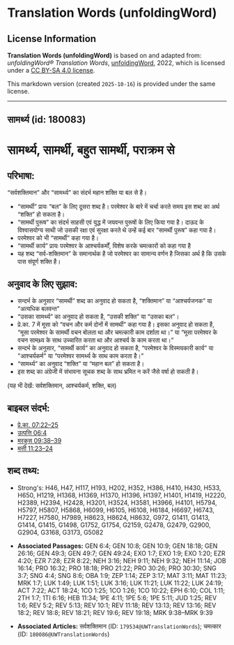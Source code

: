 # Translation Words (unfoldingWord)

## License Information

**Translation Words (unfoldingWord)** is based on and adapted from: _unfoldingWord® Translation Words_, [unfoldingWord](https://unfoldingword.org/utw), 2022, which is licensed under a [CC BY-SA 4.0 license](https://creativecommons.org/licenses/by-sa/4.0/legalcode.en).

This markdown version (created `2025-10-16`) is provided under the same license.



--------------------------------

## सामर्थ्य (id: 180083)

सामर्थ्य, सामर्थी, बहुत सामर्थी, पराक्रम से
===========================================

परिभाषा:
--------

“सर्वशक्तिमान” और “सामर्थ्य” का संदर्भ महान शक्ति या बल से है।

* “सामर्थी” प्रायः “बल” के लिए दूसरा शब्द है। परमेश्वर के बारे में चर्चा करते समय इस शब्द का अर्थ “शक्ति” हो सकता है।
* “सामर्थी पुरूष” का संदर्भ साहसी एवं युद्ध में जयवन्त पुरूषों के लिए किया गया है। दाऊद के विश्वासयोग्य साथी जो उसकी रक्षा एवं सुरक्षा करते थे उन्हें कई बार “सामर्थी पुरूष” कहा गया है।
* परमेश्वर को भी “सामर्थी” कहा गया है।
* “सामर्थी कार्य” प्रायः परमेश्वर के आश्चर्यकर्मों, विशेष करके चमत्कारों को कहा गया है
* यह शब्द “सर्व\-शक्तिमान” के समानार्थक है जो परमेश्वर का सामान्य वर्णन है जिसका अर्थ है कि उसके पास संपूर्ण शक्ति है।

अनुवाद के लिए सुझाव:
--------------------

* सन्दर्भ के अनुसार “सामर्थी” शब्द का अनुवाद हो सकता है, “शक्तिमान” या “आश्चर्यजनक” या “अत्यधिक बलवन्त”
* “उसका सामर्थ्य” का अनुवाद हो सकता है, “उसकी शक्ति” या “उसका बल”।
* प्रे.का. 7 में मूसा को “वचन और कर्म दोनों में सामर्थी” कहा गया है। इसका अनुवाद हो सकता है, “मूसा परमेश्वर के सामर्थी वचन बोलता था और चमत्कारी काम दर्शाता था।” या “मूसा परमेश्वर के वचन सामथ्र्य के साथ उच्चारित करता था और आश्चर्य के काम करता था।”
* सन्दर्भ के अनुसार, “सामर्थी कार्य” का अनुवाद हो सकता है, “परमेश्वर के विस्मयकारी कार्य” या "आश्चर्यकर्म" या “परमेश्वर सामर्थ्य के साथ काम करता है।”
* “सामर्थ्य” का अनुवाद “शक्ति” या “महान बल” हो सकता है।
* इस शब्द का अंग्रेजी में संभावना सूचक शब्द के साथ भ्रमित न करें जैसे वर्षा हो सकती है।

(यह भी देखें: सर्वशक्तिमान, आश्चर्यकर्म, शक्ति, बल)

बाइबल संदर्भ:
-------------

* [प्रे.का. 07:22–25](https://ref.ly/Acts7:22-Acts7:25)
* [उत्पत्ति 06:4](https://ref.ly/Gen6:4)
* [मरकुस 09:38–39](https://ref.ly/Mark9:38-Mark9:39)
* [मत्ती 11:23–24](https://ref.ly/Matt11:23-Matt11:24)

शब्द तथ्य:
----------

* Strong's: H46, H47, H117, H193, H202, H352, H386, H410, H430, H533, H650, H1219, H1368, H1369, H1370, H1396, H1397, H1401, H1419, H2220, H2389, H2394, H2428, H3201, H3524, H3581, H3966, H4101, H5794, H5797, H5807, H5868, H6099, H6105, H6108, H6184, H6697, H6743, H7227, H7580, H7989, H8623, H8624, H8632, G972, G1411, G1413, G1414, G1415, G1498, G1752, G1754, G2159, G2478, G2479, G2900, G2904, G3168, G3173, G5082

* **Associated Passages:** GEN 6:4; GEN 10:8; GEN 10:9; GEN 18:18; GEN 26:16; GEN 49:3; GEN 49:7; GEN 49:24; EXO 1:7; EXO 1:9; EXO 1:20; EZR 4:20; EZR 7:28; EZR 8:22; NEH 3:16; NEH 9:11; NEH 9:32; NEH 11:14; JOB 16:14; PRO 16:32; PRO 18:18; PRO 21:22; PRO 30:26; PRO 30:30; SNG 3:7; SNG 4:4; SNG 8:6; OBA 1:9; ZEP 1:14; ZEP 3:17; MAT 3:11; MAT 11:23; MRK 1:7; LUK 1:49; LUK 1:51; LUK 3:16; LUK 11:21; LUK 11:22; LUK 24:19; ACT 7:22; ACT 18:24; 1CO 1:25; 1CO 1:26; 1CO 10:22; EPH 6:10; COL 1:11; 2TH 1:7; 1TI 6:16; HEB 11:34; 1PE 4:11; 1PE 5:6; 1PE 5:11; JUD 1:25; REV 1:6; REV 5:2; REV 5:13; REV 10:1; REV 11:18; REV 13:13; REV 13:16; REV 18:2; REV 18:8; REV 18:21; REV 19:6; REV 19:18; MRK 9:38–MRK 9:39
* **Associated Articles:** सर्वशक्तिमान (ID: `179534@UWTranslationWords`); चमत्कार (ID: `180086@UWTranslationWords`)

